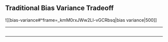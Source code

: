 
## Traditional Bias Variance Tradeoff

![[bias-variance#^frame=_kmM0rxJWw2LI-vGCRbsq|bias variance|500]]


---

## 



---